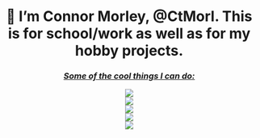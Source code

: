 <h1 align = "center"><b>
  👋 I’m Connor Morley, @CtMorl. This is for school/work as well as for my hobby projects.
  </b></h1>
  <h3 align = "center"><u><i>
  Some of the cool things I can do:
  </u></i></h3>
<p align = "center">
  <a href="https://skillicons.dev">
    <img src="https://skillicons.dev/icons?i=java,python,c,cpp"/>
    <br>
    <img src="https://skillicons.dev/icons?i=html,css,js,php,jquery"/>
    <br>
    <img src="https://skillicons.dev/icons?i=discord,bots,github,gitlab,stackoverflow"/>
    <br>
    <img src="https://skillicons.dev/icons?i=bash,git,vim,latex"/>
    <br>
    <img src="https://skillicons.dev/icons?i=linux,raspberrypi,bsd,plan9"/>
  </a>
</p>
